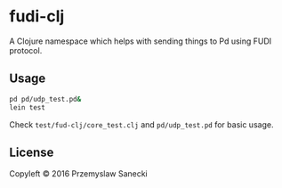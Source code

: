 # fudi-clj

A Clojure namespace which helps with sending things to Pd using FUDI protocol.

## Usage

```sh
pd pd/udp_test.pd&
lein test
```

Check ```test/fud-clj/core_test.clj``` and ```pd/udp_test.pd``` for basic usage.


## License

Copyleft © 2016 Przemyslaw Sanecki

